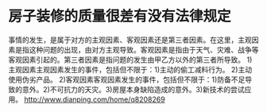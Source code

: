 # 房子装修的质量很差有没有法律规定
事情的发生，是属于对方的主观因素、客观因素还是第三者因素。在这里，主观因素是指这种问题的出现，由对方主观导致。客观因素是指由于天气、灾难、战争等客观因素引起的。第三者因素是指问题的发生由甲乙方以外的第三者所导致。
1)主观因素主观因素发生的事件，包括但不限于：1)主动的偷工减料行为。 2)主动使用伪劣产品。
2)客观因素客观因素发生的事件，包括但不限于：1)防备不足导致的意外。2)不可抗力的天灾。3)房屋本身缺陷造成的意外。3)新技术的尝试应用。
http://www.dianping.com/home/q8208269
